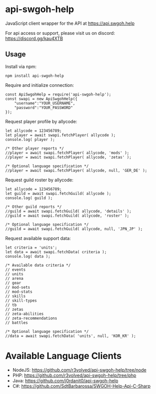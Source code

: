# api-swgoh-help
JavaScript client wrapper for the API at https://api.swgoh.help

For api access or support, please visit us on discord: https://discord.gg/kau4XTB


## Usage

Install via npm:

	npm install api-swgoh-help
	
Require and initialize connection:

	const ApiSwgohHelp = require('api-swgoh-help');
	const swapi = new ApiSwgohHelp({
		"username":"YOUR_USERNAME",
		"password":"YOUR_PASSWORD"
	});

Request player profile by allycode:

	let allycode = 123456789;
	let player = await swapi.fetchPlayer( allycode );
	console.log( player );

	/* Other player reports */
	//player = await swapi.fetchPlayer( allycode, 'mods' );
	//player = await swapi.fetchPlayer( allycode, 'zetas' );	

	/* Optional language specification */
	//player = await swapi.fetchPlayer( allycode, null, 'GER_DE' );	
	
Request guild roster by allycode:

	let allycode = 123456789;
	let guild = await swapi.fetchGuild( allycode );
	console.log( guild );

	/* Other guild reports */
	//guild = await swapi.fetchGuild( allycode, 'details' );
	//guild = await swapi.fetchGuild( allycode, 'roster' );	

	/* Optional language specification */
	//guild = await swapi.fetchGuild( allycode, null, 'JPN_JP' );	
	
Request available support data:

	let criteria = 'units';
	let data = await swapi.fetchData( criteria );
	console.log( data );
	
	/* Available data criteria */
	// events
	// units
	// arena
	// gear
	// mod-sets
	// mod-stats
	// skills
	// skill-types
	// tb
	// zetas
	// zeta-abilities
	// zeta-recommendations
	// battles
	
	/* Optional language specification */
	//data = await swapi.fetchData( 'units', null, 'KOR_KR' );	


# Available Language Clients

* NodeJS: 	https://github.com/r3volved/api-swgoh-help/tree/node
* PHP: 		https://github.com/r3volved/api-swgoh-help/tree/php
* Java: 	https://github.com/j0rdanit0/api-swgoh-help
* C#:		https://github.com/SdtBarbarossa/SWGOH-Help-Api-C-Sharp